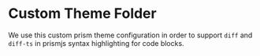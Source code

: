 # Custom Theme Folder

We use this custom prism theme configuration in order to support `diff` and `diff-ts` in prismjs syntax highlighting for code blocks.
